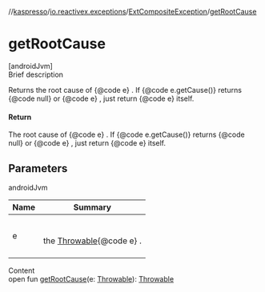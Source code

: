 //[kaspresso](../../index.md)/[io.reactivex.exceptions](../index.md)/[ExtCompositeException](index.md)/[getRootCause](get-root-cause.md)



# getRootCause  
[androidJvm]  
Brief description  


Returns the root cause of {@code e} . If {@code e.getCause()} returns {@code null} or {@code e} , just return {@code e} itself.



#### Return  


The root cause of {@code e} . If {@code e.getCause()} returns {@code null} or {@code e} , just return {@code e} itself.



## Parameters  
  
androidJvm  
  
|  Name|  Summary| 
|---|---|
| e| <br><br>the [Throwable](https://developer.android.com/reference/kotlin/java/lang/Throwable.html){@code e} .<br><br>
  
  
Content  
open fun [getRootCause](get-root-cause.md)(e: [Throwable](https://developer.android.com/reference/kotlin/java/lang/Throwable.html)): [Throwable](https://developer.android.com/reference/kotlin/java/lang/Throwable.html)  



